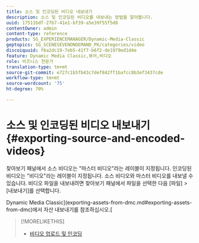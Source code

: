 ```yaml
---
title: 소스 및 인코딩된 비디오 내보내기
description: 소스 및 인코딩된 비디오를 내보내는 방법을 알아봅니다.
uuid: 17511bdf-27b7-41e1-bf39-a5e39f55f5d8
contentOwner: admin
content-type: reference
products: SG_EXPERIENCEMANAGER/Dynamic-Media-Classic
geptopics: SG_SCENESEVENONDEMAND_PK/categories/video
discoiquuid: f6a2dc19-7eb5-41f7-b6f2-de1979ed1d4e
feature: Dynamic Media Classic,뷰어,비디오
role: 비즈니스 전문가
translation-type: tm+mt
source-git-commit: e727c1b5fb43c7def842ff1bafcc8b3ef3437cde
workflow-type: tm+mt
source-wordcount: '75'
ht-degree: 70%

---
```



# 소스 및 인코딩된 비디오 내보내기{#exporting-source-and-encoded-videos}

찾아보기 패널에서 소스 비디오는 &quot;마스터 비디오&quot;라는 레이블이 지정됩니다. 인코딩된 비디오는 &quot;비디오&quot;라는 레이블이 지정됩니다. 소스 비디오와 마스터 비디오를 내보낼 수 있습니다. 비디오 파일을 내보내려면 찾아보기 패널에서 파일을 선택한 다음 [파일] > [내보내기]를 선택합니다.

Dynamic Media Classic](exporting-assets-from-dmc.md#exporting-assets-from-dmc)에서 자산 내보내기를 참조하십시오.[

>[!MORELIKETHIS]
>
>* [비디오 업로드 및 인코딩](uploading-encoding-videos.md#uploading_and_encoding_videos)

